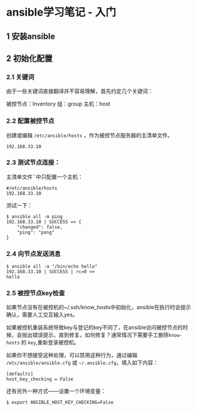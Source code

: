 ansible学习笔记 - 入门
===

1 安装ansible
---

2 初始化配置
---

### 2.1 关键词
由于一些关键词直接翻译并不容易理解，首先约定几个关键词：

被控节点：Inventory
组：group
主机：host

### 2.2 配置被控节点

创建或编辑 `/etc/ansible/hosts` ，作为被控节点服务器的主清单文件。

```
192.168.33.10
```

### 2.3 测试节点连接：

主清单文件``中只配置一个主机：

```
#/etc/ansible/hosts
192.168.33.10
```

测试一下：

```
$ ansible all -m ping
192.168.33.10 | SUCCESS => {
    "changed": false,
    "ping": "pong"
}
```

### 2.4 向节点发送消息

```
$ ansible all -a "/bin/echo hello"
192.168.33.10 | SUCCESS | rc=0 >>
hello
```

### 2.5 被控节点key检查

如果节点没有在被控机的~/.ssh/know_hosts中初始化，ansible在执行时会提示确认，需要人工交互输入yes。

如果被控机重装系统导致key与登记的key不同了，在ansible访问被控节点的时候，会抛出错误提示，直到修复。如何修复？通常情况下需要手工删除`know-hosts` 的 `key`,重新登录被控机。

如果你不想接受这种处理，可以禁用这种行为，通过编辑 `/etc/ansible/ansible.cfg` 或 `~/.ansible.cfg`，填入如下内容：

```
[defaults]
host_key_checking = False
```

还有另外一种方式——设置一个环境变量：

```
$ export ANSIBLE_HOST_KEY_CHECKING=False
```

